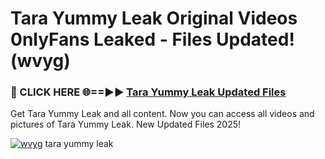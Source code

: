 # Tara Yummy Leak Original Videos 0nlyFans Leaked - Files Updated! (wvyg)

<h3>🔴 CLICK HERE 🌐==►► <a href="https://tinyurl.com/ms9xzufz" rel="nofollow">Tara Yummy Leak Updated Files</a></h3>

Get Tara Yummy Leak and all content. Now you can access all videos and pictures of Tara Yummy Leak. New Updated Files 2025!

[![wvyg](https://i.imgur.com/ppqm5kG.gif)](https://tinyurl.com/ms9xzufz)
tara yummy leak